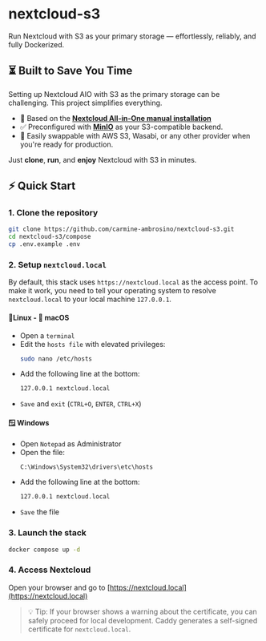 # nextcloud-s3
Run Nextcloud with S3 as your primary storage — effortlessly, reliably, and fully Dockerized.

## ⏳ Built to Save You Time
Setting up Nextcloud AIO with S3 as the primary storage can be challenging.
This project simplifies everything.
* 🧰 Based on the **[Nextcloud All-in-One manual installation](https://github.com/nextcloud/all-in-one/tree/main/manual-install#manual-installation)**
* ✅ Preconfigured with **[MinIO](https://www.min.io/)** as your S3-compatible backend.
* 🔄 Easily swappable with AWS S3, Wasabi, or any other provider when you're ready for production.

Just **clone**, **run**, and **enjoy** Nextcloud with S3 in minutes.


## ⚡ Quick Start

### **1. Clone the repository**  
   ```bash
   git clone https://github.com/carmine-ambrosino/nextcloud-s3.git
   cd nextcloud-s3/compose
   cp .env.example .env
   ```

### **2. Setup `nextcloud.local`** 
By default, this stack uses `https://nextcloud.local` as the access point. To make it work, you need to tell your operating system to resolve `nextcloud.local` to your local machine `127.0.0.1`.

#### 🐧Linux - 🍎 macOS
* Open a `terminal`
* Edit the `hosts file` with elevated privileges:
   ```bash
   sudo nano /etc/hosts
   ```
* Add the following line at the bottom:
   ```bash
   127.0.0.1 nextcloud.local
   ```
* `Save` and `exit` (`CTRL+O`, `ENTER`, `CTRL+X`)

#### 🪟 Windows
* Open `Notepad` as Administrator
* Open the file:
   ```bash
   C:\Windows\System32\drivers\etc\hosts
   ```
* Add the following line at the bottom:
   ```bash
   127.0.0.1 nextcloud.local
   ```
* `Save` the file

### **3. Launch the stack**
   ```bash
   docker compose up -d
   ```
   
### **4. Access Nextcloud**
Open your browser and go to [https://nextcloud.local](https://nextcloud.local)

   
   > 💡 Tip: If your browser shows a warning about the certificate, you can safely proceed for local development. Caddy generates a self-signed certificate for `nextcloud.local`.
  
  

